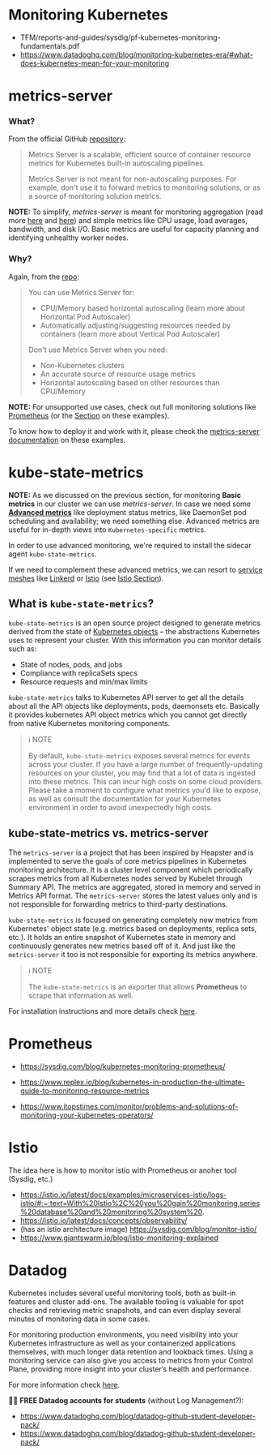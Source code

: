 
# Monitoring Kubernetes

* TFM/reports-and-guides/sysdig/pf-kubernetes-monitoring-fundamentals.pdf
* https://www.datadoghq.com/blog/monitoring-kubernetes-era/#what-does-kubernetes-mean-for-your-monitoring

# metrics-server

### What?

From the official GitHub [repository](https://github.com/kubernetes-sigs/metrics-server):

> Metrics Server is a scalable, efficient source of container resource metrics for Kubernetes built-in autoscaling pipelines.
>
> Metrics Server is not meant for non-autoscaling purposes. For example, don't use it to forward metrics to monitoring solutions, or as a source of monitoring solution metrics.

**NOTE:** To simplify, *metrics-server* is meant for monitoring aggregation (read more [here](https://instrumentalapp.com/blog/what-does-monitoring-aggregation-and-resolution-mean/) and [here](https://www.logsign.com/blog/what-is-log-aggregation-and-monitoring-relation-in-cybersecurity/)) and simple metrics like CPU usage, load averages, bandwidth, and disk I/O. Basic metrics are useful for capacity planning and identifying unhealthy worker nodes.

### Why?

Again, from the [repo](https://github.com/kubernetes-sigs/metrics-server):

> You can use Metrics Server for:
> * CPU/Memory based horizontal autoscaling (learn more about Horizontal Pod Autoscaler)
> * Automatically adjusting/suggesting resources needed by containers (learn more about Vertical Pod Autoscaler)
>
> Don't use Metrics Server when you need:
> * Non-Kubernetes clusters
> * An accurate source of resource usage metrics
> * Horizontal autoscaling based on other resources than CPU/Memory

**NOTE:** For unsupported use cases, check out full monitoring solutions like [Prometheus](https://prometheus.io/) (or the [Section](#prometheus-section) on these examples).

To know how to deploy it and work with it, please check the [metrics-server documentation](metrics-server/README.md) on these examples.

# kube-state-metrics

**NOTE:** As we discussed on the previous section, for monitoring **Basic metrics** in our cluster we can use *metrics-server*. In case we need some **[Advanced metrics](https://www.digitalocean.com/docs/kubernetes/how-to/monitor-advanced/)** like deployment status metrics, like DaemonSet pod scheduling and availability; we need something else. Advanced metrics are useful for in-depth views into `Kubernetes-specific` metrics.

In order to use advanced monitoring, we're required to install the sidecar agent `kube-state-metrics`.

If we need to complement these advanced metrics, we can resort to [service meshes](https://www.nginx.com/blog/what-is-a-service-mesh/) like [Linkerd](https://linkerd.io/) or [Istio](https://istio.io/) (see [Istio Section](#istio-section)).

## What is `kube-state-metrics`?

`kube-state-metrics` is an open source project designed to generate metrics derived from the state of [Kubernetes objects](https://kubernetes.io/docs/concepts/overview/working-with-objects/kubernetes-objects/) – the abstractions Kubernetes uses to represent your cluster. With this information you can monitor details such as:
* State of nodes, pods, and jobs
* Compliance with replicaSets specs
* Resource requests and min/max limits

`kube-state-metrics` talks to Kubernetes API server to get all the details about all the API objects like deployments, pods, daemonsets etc. Basically it provides kubernetes API object metrics which you cannot get directly from native Kubernetes monitoring components.

> :information_source: NOTE
>
> By default, `kube-state-metrics` exposes several metrics for events across your cluster. If you have a large number of frequently-updating resources on your cluster, you may find that a lot of data is ingested into these metrics. This can incur high costs on some cloud providers. Please take a moment to configure what metrics you'd like to expose, as well as consult the documentation for your Kubernetes environment in order to avoid unexpectedly high costs.

## kube-state-metrics vs. metrics-server

The `metrics-server` is a project that has been inspired by Heapster and is implemented to serve the goals of core metrics pipelines in Kubernetes monitoring architecture. It is a cluster level component which periodically scrapes metrics from all Kubernetes nodes served by Kubelet through Summary API. The metrics are aggregated, stored in memory and served in Metrics API format. The `metrics-server` stores the latest values only and is not responsible for forwarding metrics to third-party destinations.

`kube-state-metrics` is focused on generating completely new metrics from Kubernetes' object state (e.g. metrics based on deployments, replica sets, etc.). It holds an entire snapshot of Kubernetes state in memory and continuously generates new metrics based off of it. And just like the `metrics-server` it too is not responsible for exporting its metrics anywhere.

> :information_source: NOTE
>
> The `kube-state-metrics` is an exporter that allows **Prometheus** to scrape that information as well.

For installation instructions and more details check [here](kube-state-metrics/README.md).

# Prometheus
<a name="prometheus-section"></a>

* https://sysdig.com/blog/kubernetes-monitoring-prometheus/

* https://www.replex.io/blog/kubernetes-in-production-the-ultimate-guide-to-monitoring-resource-metrics

* https://www.itopstimes.com/monitor/problems-and-solutions-of-monitoring-your-kubernetes-operators/

# Istio
<a id="istio-section"></a>

The idea here is how to monitor istio with Prometheus or anoher tool (Sysdig, etc.)

* https://istio.io/latest/docs/examples/microservices-istio/logs-istio/#:~:text=With%20Istio%2C%20you%20gain%20monitoring,series%20database%20and%20monitoring%20system%20.
* https://istio.io/latest/docs/concepts/observability/
* (has an istio architecture image) https://sysdig.com/blog/monitor-istio/
* https://www.giantswarm.io/blog/istio-monitoring-explained

# Datadog

Kubernetes includes several useful monitoring tools, both as built-in features and cluster add-ons. The available tooling is valuable for spot checks and retrieving metric snapshots, and can even display several minutes of monitoring data in some cases.

For monitoring production environments, you need visibility into your Kubernetes infrastructure as well as your containerized applications themselves, with much longer data retention and lookback times. Using a monitoring service can also give you access to metrics from your Control Plane, providing more insight into your cluster’s health and performance.

For more information check [here](datadog/README.md).

:tada::confetti_ball: **FREE Datadog accounts for students** (without Log Management?):
* https://www.datadoghq.com/blog/datadog-github-student-developer-pack/
* https://www.datadoghq.com/blog/datadog-github-student-developer-pack/
